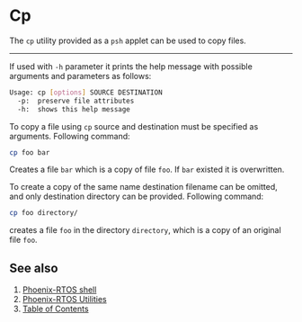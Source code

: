 # Cp

The `cp` utility provided as a `psh` applet can be used to copy files.

---

If used with `-h` parameter it prints the help message with possible arguments and parameters as follows:

```bash
Usage: cp [options] SOURCE DESTINATION
  -p:  preserve file attributes
  -h:  shows this help message
```

To copy a file using `cp` source and destination must be specified as arguments. Following command:

```bash
cp foo bar
```

Creates a file `bar` which is a copy of file `foo`. If `bar` existed it is overwritten.

To create a copy of the same name destination filename can be omitted, and only destination directory can be provided.
Following command:

```bash
cp foo directory/
```

creates a file `foo` in the directory `directory`, which is a copy of an original file `foo`.

## See also

1. [Phoenix-RTOS shell](psh.md)
2. [Phoenix-RTOS Utilities](README.md)
3. [Table of Contents](../README.md)
